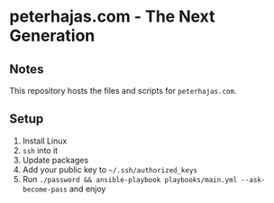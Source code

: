 # peterhajas.com - The Next Generation

## Notes

This repository hosts the files and scripts for `peterhajas.com`.

## Setup

1. Install Linux
2. `ssh` into it
3. Update packages
4. Add your public key to `~/.ssh/authorized_keys`
5. Run `./password && ansible-playbook playbooks/main.yml --ask-become-pass` and enjoy
